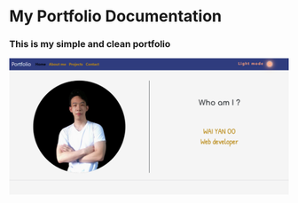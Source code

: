 <h1>My Portfolio Documentation</h1>
<h3>This is my simple and clean portfolio</h3>
<img src="./image/readme1.png" alt="">


